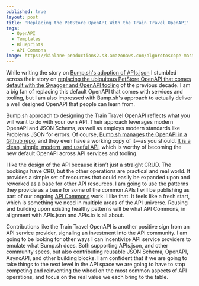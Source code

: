 ```yaml
---
published: true
layout: post
title: 'Replacing the PetStore OpenAPI With the Train Travel OpenAPI'
tags:
  - OpenAPI
  - Templates
  - Blueprints
  - API Commons
image: https://kinlane-productions2.s3.amazonaws.com/algorotoscope-master/bf-skinner-high-speed-train-station-france.jpg
---
```

While writing the story on [Bump.sh's adoption of APIs.json](https://apievangelist.com/2024/06/16/bumpsh-support-apisjson-with-their-api-documentation-hubs/) I stumbled across their story on [replacing the ubiquitous PetStore OpenAPI that comes default with the Swagger and OpenAPI tooling](https://bump.sh/blog/modern-openapi-petstore-replacement) of the previous decade. I am a big fan of replacing this default OpenAPI that comes with services and tooling, but I am also impressed with Bump.sh's approach to actually deliver a well designed OpenAPI that people can learn from.

Bump.sh approach to designing the Train Travel OpenAPI reflects what you will want to do with your own API. Their approach leverages modern OpenAPI and JSON Schema, as well as employs modern standards like Problems JSON for errors. Of course, [Bump.sh manages the OpenAPI in a Github repo](https://github.com/bump-sh-examples/train-travel-api), and they even have a working copy of it—as you should. [It is a clean, simple, modern, and useful API](https://bump.sh/bump-examples/doc/train-travel-api), which is worthy of becoming the new default OpenAPI across API services and tooling.

I like the design of the API because it isn’t just a straight CRUD. The bookings have CRD, but the other operations are practical and real world. It provides a simple set of resources that could easily be expanded upon and reworked as a base for other API resources. I am going to use the patterns they provide as a base for some of the common APIs I will be publishing as part of our ongoing [API Commons](http://apicommons.org/) work. I like that. It feels like a fresh start, which is something we need in multiple areas of the API universe. Reusing and building upon existing healthy patterns will be what API Commons, in alignment with APIs.json and APIs.io is all about. 

Contributions like the Train Travel OpenAPI is another positive sign from an API service provider, signaling an investment into the API community. I am going to be looking for other ways I can incentivize API service providers to emulate what Bump.sh does. Both supporting APIs.json, and other community specs, but also contributing reusable JSON Schema, OpenAPI, AsyncAPI, and other building blocks. I am confident that if we are going to take things to the next level in the API space we are going to have to stop competing and reinventing the wheel on the most common aspects of API operations, and focus on the real value we each bring to the table.